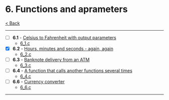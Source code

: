# 6. Functions and aprameters

[< Back](../README.md)

---

- [ ] **6.1** - [Celsius to Fahrenheit with output parameters](./6_1.md)
  - [6_1.c](./6_1.c)
- [x] **6.2** - [Hours, minutes and seconds - again, again](./6_2.md)
  - [6_2.c](./6_2.c)
- [ ] **6.3** - [Banknote delivery from an ATM](./6_3.md)
  - [6_3.c](./6_3.c)
- [ ] **6.4** - [A function that calls another functions several times](./6_4.md)
  - [6_4.c](./6_4.c)
- [ ] **6.6** - [Currency converter](./6_6.md)
  - [6_6.c](./6_6.c)

---
